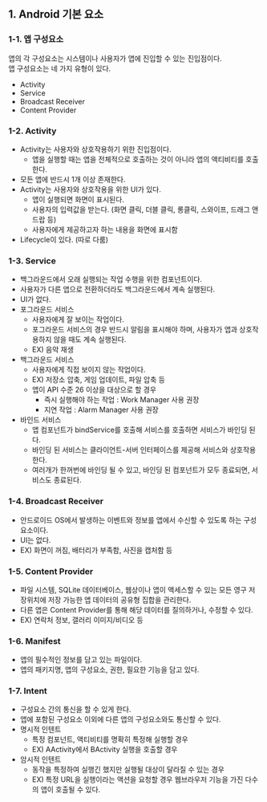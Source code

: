 ## 1. Android 기본 요소


### 1-1. 앱 구성요소


앱의 각 구성요소는 시스템이나 사용자가 앱에 진입할 수 있는 진입점이다. <br>
앱 구성요소는 네 가지 유형이 있다.
- Activity
- Service
- Broadcast Receiver
- Content Provider


### 1-2. Activity


- Activity는 사용자와 상호작용하기 위한 진입점이다.
  - 앱을 실행할 때는 앱을 전체적으로 호출하는 것이 아니라 앱의 액티비티를 호출한다.
- 모든 앱에 반드시 1개 이상 존재한다.
- Activity는 사용자와 상호작용을 위한 UI가 있다.
  - 앱이 실행되면 화면이 표시된다.
  - 사용자의 입력값을 받는다. (화면 클릭, 더블 클릭, 롱클릭, 스와이프, 드래그 앤 드랍 등)
  - 사용자에게 제공하고자 하는 내용을 화면에 표시함
- Lifecycle이 있다. (따로 다룸)


### 1-3. Service


- 백그라운드에서 오래 실행되는 작업 수행을 위한 컴포넌트이다.
- 사용자가 다른 앱으로 전환하더라도 백그라운드에서 계속 실행된다.
- UI가 없다.
- 포그라운드 서비스 <br>
  - 사용자에게 잘 보이는 작업이다.
  - 포그라운드 서비스의 경우 반드시 알림을 표시해야 하며, 사용자가 앱과 상호작용하지 않을 때도 계속 실행된다.
  - EX) 음악 재생
- 백그라운드 서비스 <br>
  - 사용자에게 직접 보이지 않는 작업이다.
  - EX) 저장소 압축, 게임 업데이트, 파일 압축 등
  - 앱이 API 수준 26 이상을 대상으로 할 경우
    - 즉시 실행해야 하는 작업 : Work Manager 사용 권장
    - 지연 작업 : Alarm Manager 사용 권장
- 바인드 서비스 <br>
  - 앱 컴포넌트가 bindService를 호출해 서비스를 호출하면 서비스가 바인딩 된다.
  - 바인딩 된 서비스는 클라이언트-서버 인터페이스를 제공해 서비스와 상호작용한다.
  - 여러개가 한꺼번에 바인딩 될 수 있고, 바인딩 된 컴포넌트가 모두 종료되면, 서비스도 종료된다.


### 1-4. Broadcast Receiver


- 안드로이드 OS에서 발생하는 이벤트와 정보를 앱에서 수신할 수 있도록 하는 구성요소이다.
- UI는 없다.
- EX) 화면이 꺼짐, 배터리가 부족함, 사진을 캡처함 등


### 1-5. Content Provider


- 파일 시스템, SQLite 데이터베이스, 웹상이나 앱이 액세스할 수 있는 모든 영구 저장위치에 저장 가능한 앱 데이터의 공유형 집합을 관리한다.
- 다른 앱은 Content Provider를 통해 해당 데이터를 질의하거나, 수정할 수 있다.
- EX) 연락처 정보, 갤러리 이미지/비디오 등


### 1-6. Manifest


- 앱의 필수적인 정보를 담고 있는 파일이다.
- 앱의 패키지명, 앱의 구성요소, 권한, 필요한 기능을 담고 있다.


### 1-7. Intent


- 구성요소 간의 통신을 할 수 있게 한다.
- 앱에 포함된 구성요소 이외에 다른 앱의 구성요소와도 통신할 수 있다.
- 명시적 인텐트
  - 특정 컴포넌트, 액티비티를 명확히 특정해 실행할 경우
  - EX) AActivity에서 BActivity 실행을 호출할 경우
- 암시적 인텐트
  - 동작을 특정하여 실행긴 했지만 실행될 대상이 달라질 수 있는 경우
  - EX) 특정 URL을 실행이라는 액션을 요청할 경우 웹브라우저 기능을 가진 다수의 앱이 호출될 수 있다.
